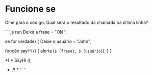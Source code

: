 
# Funcione se

Olhe para o código. Qual será o resultado da chamada na última linha?

`` `js run
Deixe a frase = "Olá";

se for verdade) {
Deixe o usuário = "John";

função sayHi () {
alerta (`$ {frase}, $ {usuário}`);
}
}

*! *
SayHi ();
* /! *
`` `
